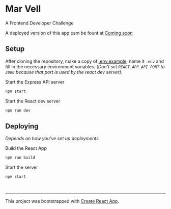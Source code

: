 
# Mar Vell

A Frontend Developer Challenge

A deployed version of this app cam be fount at [Coming soon]()

## Setup

After cloning the repository, make a copy of [.env.example](.env.example), name it `.env` and fill in the necessary environment variables. _(Don't set `REACT_APP_API_PORT` to `3000` because that port is used by the react dev server)_.

Start the Express API server
```bash
npm start
```

Start the React dev server
```bash
npm run dev
```

## Deploying

_Depends on how you've set up deployments_

Build the React App
```bash
npm run build
```

Start the server
```bash
npm start
```

<br><hr>
This project was bootstrapped with [Create React App](https://github.com/facebook/create-react-app).
